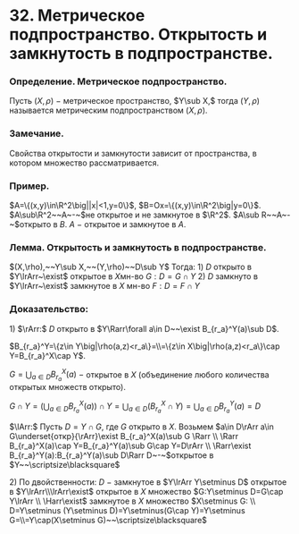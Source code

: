 # 32. Метрическое подпространство. Открытость и замкнутость в подпространстве.

### Определение. Метрическое подпространство.
Пусть $(X,\rho)~-~$метрическое пространство, $Y\sub X,$ тогда $(Y,\rho)$
называется метрическим подпространством $(X,\rho)$.

### Замечание.
Свойства открытости и замкнутости зависит от пространства, в котором множество рассматривается.

### Пример.
$A=\{(x,y)\in\R^2\big||x|<1,y=0\}$, $B=Ox=\{(x,y)\in\R^2\big|y=0\}$.
$A\sub\R^2~~A~-~$не открытое и не замкнутое в $\R^2$.
$A\sub R~~A~-~$открыто в $B$.
$A~-~$открытое и замкнутое в $A$.

### Лемма. Открытость и замкнутость в подпространстве.
$(X,\rho),~~Y\sub X,~~(Y,\rho)~~D\sub Y$
Тогда:
$1)~D$ открыто в $Y\lrArr~\exist$ открытое в $X$мн-во $G:D=G\cap Y$
$2)~D$ замкнуто в $Y\lrArr~\exist$ замкнутое в $X$ мн-во $F:D=F\cap Y$

### Доказательство:
$1)$
$\rArr:$
$D$ открыто в $Y\Rarr\forall a\in D~~\exist B_{r_a}^Y(a)\sub D$.

$B_{r_a}^Y=\{z\in Y\big|\rho(a,z)<r_a\}=\\=\{z\in X\big|\rho(a,z)<r_a\}\cap Y=B_{r_a}^X\cap Y$.

$\displaystyle G=\bigcup_{a\in D}B_{r_a}^X(a)~-~$открытое в $X$ (объединение любого количества открытых множеств открыто). 

$\displaystyle G\cap Y=(\bigcup_{a\in D} B_{r_a}^X(a))\cap Y=\bigcup_{a\in D}(B_{r_a}^X\cap Y)=\bigcup_{a\in D}B_{r_a}^Y(a)=D$

$\lArr:$
Пусть $D=Y\cap G,$ где $G$ открыто в $X.$
Возьмем $a\in D\rArr a\in G\underset{откр}{\rArr}\exist B_{r_a}^X(a)\sub G
\Rarr
\\
\Rarr B_{r_a}^X(a)\cap Y=B_{r_a}^Y(a)\sub G\cap Y=D\rArr
\\
\Rarr\exist B_{r_a}^Y(a):B_{r_a}^Y(a)\sub D\Rarr D~-~$открытое в $Y~~\scriptsize\blacksquare$

$2)$ По двойственности:
$D~-~$замкнутое в $Y\lrArr Y\setminus D$ открытое в $Y\lrArr\\\lrArr\exist$ открытое в $X$ множество $G:Y\setminus D=G\cap Y\lrArr
\\
\Harr\exist$ замкнутое в $X$ множество $X\setminus G:
\\
D=Y\setminus (Y\setminus D)=Y\setminus(G\cap Y)=Y\setminus G=\\=Y\cap(X\setminus G)~~\scriptsize\blacksquare$